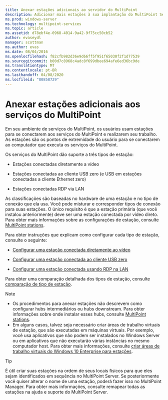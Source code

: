 ```yaml
---
title: Anexar estações adicionais ao servidor do MultiPoint
description: Adicionar mais estações à sua implantação do MultiPoint Services
ms.prod: windows-server
ms.technology: multipoint-services
ms.topic: article
ms.assetid: d78ebf4e-0968-4014-9a42-9f75cc50cb52
author: evaseydl
manager: scottman
ms.author: evas
ms.date: 08/04/2016
ms.openlocfilehash: f82cfb982d36e9d66ff5f951f65030f2f1d77539
ms.sourcegitcommit: b00d7c8968c4adc8f699dbee694afe6ed36bc9de
ms.translationtype: MT
ms.contentlocale: pt-BR
ms.lasthandoff: 04/08/2020
ms.locfileid: "80858729"
---
```

# <a name="attach-additional-stations-to-multipoint-services"></a>Anexar estações adicionais aos serviços do MultiPoint
Em seu ambiente de serviços do MultiPoint, os usuários usam estações para se conectarem aos serviços do MultiPoint e realizarem seu trabalho. As estações são os pontos de extremidade do usuário para se conectarem ao computador que executa os serviços do MultiPoint.  
  
Os serviços do MultiPoint dão suporte a três tipos de estação:  
  
-   Estações conectadas diretamente a vídeo  
  
-   Estações conectadas ao cliente USB zero (e USB em estações conectadas a cliente Ethernet zero)  
  
-   Estações conectadas RDP via LAN  
  
As classificações são baseadas no hardware de uma estação e no tipo de conexão que ela usa. Você pode misturar e corresponder tipos de conexão para suas estações. O único requisito é que a estação primária (que você instalou anteriormente) deve ser uma estação conectada por vídeo direto. Para obter mais informações sobre as configurações de estação, consulte [MultiPoint stations](MultiPoint-services-Stations.md).  
  
Para obter instruções que explicam como configurar cada tipo de estação, consulte o seguinte:  
  
-   [Configurar uma estação conectada diretamente ao vídeo](Set-up-a-direct-video-connected-station-in-MultiPoint-services.md)  
  
-   [Configurar uma estação conectada ao cliente USB zero](Set-up-a-USB-zero-client-connected-station-in-MultiPoint-services.md)  
  
-   [Configurar uma estação conectada usando RDP na LAN](Set-up-an-RDP-over-LAN-connected-station-in-MultiPoint-services.md)  
  
Para obter uma comparação detalhada dos tipos de estação, consulte [comparação de tipo de estação](multipoint-services-stations.md#BKMK_StationTypeComparison).  
  
> [!NOTE]  
> -   Os procedimentos para anexar estações não descrevem como configurar hubs intermediários ou hubs downstream. Para obter informações sobre onde instalar esses hubs, consulte [MultiPoint stations](MultiPoint-services-Stations.md).  
> -   Em alguns casos, talvez seja necessário criar áreas de trabalho virtuais de estação, que são executadas em máquinas virtuais. Por exemplo, você usa aplicativos que não podem ser instalados no Windows Server ou em aplicativos que não executarão várias instâncias no mesmo computador host. Para obter mais informações, consulte [criar áreas de trabalho virtuais do Windows 10 Enterprise para estações](Create-Windows-10-Enterprise-virtual-desktops-for-stations.md).  
  
> [!TIP]  
> É útil criar suas estações na ordem de seus locais físicos para que eles sejam identificados em sequência no MultiPoint Server. Se posteriormente você quiser alterar o nome de uma estação, poderá fazer isso no MultiPoint Manager. Para obter mais informações, consulte remapear todas as estações na ajuda e suporte do MultiPoint Server.
